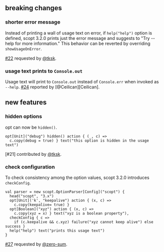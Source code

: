   [21]: https://github.com/scopt/scopt/issues/21
  [22]: https://github.com/scopt/scopt/issues/22
  [24]: https://github.com/scopt/scopt/issues/24
  [27]: https://github.com/scopt/scopt/issues/27
  [@zero-sum]: https://github.com/zero-sum
  [@tksk]: https://github.com/tksk
  [@Ceilican]: https://github.com/Ceilican

## breaking changes

### shorter error message

Instead of printing a wall of usage text on error, if `help("help")` option is defined, scopt 3.2.0 prints just the error message and suggests to "Try --help for more information."
This behavior can be reverted by overriding `showUsageOnError`.

[#22][22] requested by [@tksk][@tksk].

### usage text prints to `Console.out`

Usage text will print to `Console.out` instead of `Console.err` when invoked as `--help`. [#24][24] reported by [@Ceilican][Ceilican].

## new features

### hidden options

opt can now be `hidden()`.

    opt[Unit]("debug") hidden() action { (_, c) =>
      c.copy(debug = true) } text("this option is hidden in the usage text")

[#21] contributed by [@tksk][@tksk].

### check configuration

To check consistency among the option values, scopt 3.2.0 introduces `checkConfig`.

    val parser = new scopt.OptionParser[Config]("scopt") {
      head("scopt", "3.x")
      opt[Unit]('k', "keepalive") action { (x, c) =>
        c.copy(keepalive= true) }
      opt[Boolean]("xyz") action { (x, c) =>
        c.copy(xyz = x) } text("xyz is a boolean property"),
      checkConfig { c =>
        if (c.keepalive && c.xyz) failure("xyz cannot keep alive") else success }
      help("help") text("prints this usage text")
    }

[#27][27] requested by [@zero-sum][@zero-sum].
